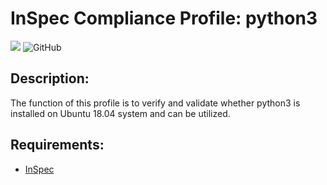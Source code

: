 # InSpec Compliance Profile: python3

[![](https://github.com/darkwizard242/inspec-python3/workflows/inspec-python3-build/badge.svg)](https://github.com/darkwizard242/inspec-python3/actions) ![GitHub](https://img.shields.io/github/license/darkwizard242/inspec-python3)

## Description:

The function of this profile is to verify and validate whether python3 is installed on Ubuntu 18.04 system and can be utilized.

## Requirements:

- [InSpec](https://github.com/chef/inspec)
